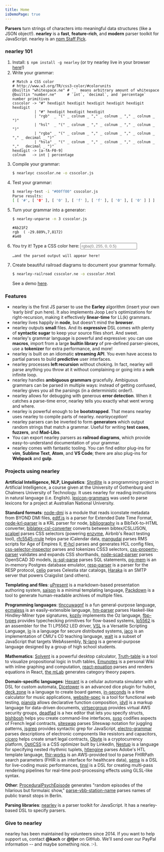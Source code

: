```yaml
---
title: Home
isDemoPage: true
---
```


**Parsers** turn strings of characters into meaningful data structures (like a
JSON object!). **nearley** is a **fast**, **feature-rich**, and **modern**
parser toolkit for JavaScript. nearley is an [npm Staff
Pick](https://github.com/npm/npm-collection-staff-picks).

### nearley 101

1. Install: `$ npm install -g nearley` (or try nearley live in your browser
   [here](https://omrelli.ug/nearley-playground/)!)
2. Write your grammar:
   ```ne
   # Match a CSS color
   # http://www.w3.org/TR/css3-color/#colorunits
   @builtin "whitespace.ne" # `_` means arbitrary amount of whitespace
   @builtin "number.ne"     # `int`, `decimal`, and `percentage` number primitives
   csscolor -> "#" hexdigit hexdigit hexdigit hexdigit hexdigit hexdigit
             | "#" hexdigit hexdigit hexdigit
             | "rgb"  _ "(" _ colnum _ "," _ colnum _ "," _ colnum _ ")"
             | "hsl"  _ "(" _ colnum _ "," _ colnum _ "," _ colnum _ ")"
             | "rgba" _ "(" _ colnum _ "," _ colnum _ "," _ colnum _ "," _ decimal _ ")"
             | "hsla" _ "(" _ colnum _ "," _ colnum _ "," _ colnum _ "," _ decimal _ ")"
   hexdigit -> [a-fA-F0-9]
   colnum   -> int | percentage
   ```
3. Compile your grammar:
   ```bash
   $ nearleyc csscolor.ne -o csscolor.js
   ```
4. Test your grammar:
   ```bash
   $ nearley-test -i "#00ff00" csscolor.js
   Parse results:
   [ [ '#', [ '0' ], [ '0' ], [ 'f' ], [ 'f' ], [ '0' ], [ '0' ] ] ]
   ```
5. Turn your grammar into a generator:
   ```bash
   $ nearley-unparse -n 3 csscolor.js
   ```
   ```
   #Ab21F2
   rgb  ( -29.889%,7,8172)
   #a40
   ```
6. You try it! Type a CSS color here:
   <input type="text" id="parse-input" placeholder="rgba(0, 255, 0, 0.5)" />
   <pre><code id="parse-output">…and the parsed output will appear here!</code></pre>
7. Create beautiful railroad diagrams to document your grammar formally.
   ```bash
   $ nearley-railroad csscolor.ne -o csscolor.html
   ```
   See a demo [here](/www/railroad-demo).

### Features

*  nearley is the first JS parser to use the **Earley** algorithm (insert your
   own ‘early bird’ pun here). It also implements Joop Leo's optimizations for
   right-recursion, making it effectively **linear-time** for LL(k) grammars.
*  nearley lives happily in **node**, but doesn't mind the **browser**.
*  nearley outputs **small** files. And its **expressive** DSL comes with
   plenty of **syntactic sugar** to keep your source files short. And sweet.
*  nearley's grammar language is powerful and expressive: you can use
   **macros**, import from a large **builtin library** of pre-defined
   parser-pieces, use a **tokenizer** for extra performance, and more!
*  nearley is built on an idiomatic **streaming API**. You even have access to
   partial parses to build **predictive** user interfaces.
*  nearley processes **left recursion** without choking. In fact, nearley will
   parse anything you throw at it without complaining or going into a ~~sulk~~
  infinite loop.
*  nearley handles **ambiguous grammars** gracefully. Ambiguous grammars can
   be parsed in multiple ways: instead of getting confused, nearley gives you
   all the parsings (in a deterministic order!).
*  nearley allows for debugging with generous **error detection**. When it
   catches a parse-time error, nearley tells you exactly what went wrong and
   where.
*  nearley is powerful enough to be **bootstrapped**. That means nearley uses
   nearley to compile parts of nearley. _nearleyception!_
*  nearley parsers can be inverted to form **generators** which output random
   strings that match a grammar. Useful for writing **test cases**,
   **fuzzers**, and **Mad-Libs**.
*  You can export nearley parsers as **railroad diagrams**, which provide
   easy-to-understand documentation of your grammar.
*  nearley comes with fantastic tooling. You can find editor plug-ins for
   **vim**, **Sublime Text**, **Atom**, and **VS Code**; there are also
   plug-ins for **Webpack** and **gulp**.

### Projects using nearley

**Artificial Intelligence, NLP, Linguistics**:
[Shrdlite](https://github.com/ChalmersGU-AI-course/shrdlite-course-project) is
a programming project in Artificial Intelligence, a course given at the
University of Gothenburg and Chalmers University of Technology. It uses nearley
for reading instructions in natural language (i.e. English).
[lexicon-grammars](https://github.com/fauxneticien/lexicon-grammars) was used
to parse lexicons for a project at Australian National University.

**Standard formats**: [node-dmi](https://github.com/raymond-h/node-dmi) is a
module that reads iconstate metadata from BYOND DMI files,
[edtf.js](https://github.com/inukshuk/edtf.js) is a parser for Extended Date
Time Format, [node-krl-parser](https://github.com/farskipper/node-krl-parser)
is a KRL parser for node,
[bibliography](https://github.com/digitalheir/bibliography-js) is a
BibTeX-to-HTML converter,
[biblatex-csl-converter](https://github.com/fiduswriter/biblatex-csl-converter)
converts between bibtex/CSL/JSON, [scalpel](https://github.com/gajus/scalpel)
parses CSS selectors (powering [enzyme](https://github.com/airbnb/enzyme),
Airbnb's React testing tool),
[rfc5545-rrule](https://github.com/waratuman/rfc5545-rrule) helps parse
iCalendar data, [mangudai](https://github.com/mangudai/mangudai) parses RMS
scripts for Age of Empires II, [tf-hcl](https://github.com/r24y/tf-hcl) parses
and generates HCL config files,
[css-selector-inspector](https://github.com/balbuf/css-selector-inspector)
parses and tokenizes CSS3 selectors,
[css-property-parser](https://github.com/mahirshah/css-property-parser)
validates and expands CSS shorthands,
[node-scad-parser](https://github.com/hhornbacher/node-scad-parser) parses
OpenSCAD 3D models, [js-sql-parse](https://github.com/justinkenel/js-sql-parse)
parses SQL statements, [pg-mem](https://github.com/oguimbal/pg-mem) is an in-memory
Postgres database emulator, [resp-parser](https://github.com/appology/resp-parser) is
a parser for the RESP protocol, [celio](https://github.com/AntonShan/Celio)
parses Celestia star catalogs, [Haraka](http://haraka.github.io/users/) is an
SMTP server that powers Craigslist (and others).

**Templating and files**: [uPresent](https://github.com/bobbybee/uPresent) is a
markdown-based presentation authoring system,
[saison](https://github.com/rtsao/saison) is a minimal templating language,
[Packdown](https://github.com/imsky/packdown) is a tool to generate
human-readable archives of multiple files.

**Programming languages**: [tlnccuwagnf](https://github.com/liam4/tlnccuwagnf) is a fun general-purpose
language, [ecmaless](https://github.com/farskipper/ecmaless) is an
easily-extensible language, [hm-parser](https://github.com/xodio/hm-parser)
parses Haskell-like Hindley-Milner type signatures,
[kozily](https://github.com/kozily/web) implements the Oz language, [fbp-types](https://github.com/Malpaux/fbp-types) provides
typechecking primitives for flow-based systems,
[lp5562](https://github.com/sizigi/lp5562) is an assembler for the TI LP5562
LED driver, [VSL](https://github.com/vsl-lang/VSL) is a Versatile Scripting
Language, [lo](https://github.com/lo-language/velo) is a language for secure distributed
systems, [jaco](https://github.com/calculemuscode/jaco) is an implementation of
CMU's C0 teaching language, [walt](https://github.com/ballercat/walt) is a
subset of JavaScript that targets WebAssembly,
[N-lang](https://github.com/nbuilding/N-lang) is a general-purpose language
designed by a group of high school students.

**Mathematics**: [Solvent](https://github.com/andrejewski/solvent) is a
powerful desktop calculator,
[Truth-table](https://github.com/andrejewski/truth-table) is a tool to
visualize propositional logic in truth tables, [Emunotes](http://emunotes.com)
is a personal Wiki with inline graphing and computation,
[react-equation](https://kgram.github.io/react-equation/) parses and renders
equations in React, [the mLab](https://github.com/cemulate/the-mlab) generates
category theory papers.

**Domain-specific languages**: [Hexant](https://github.com/jcorbin/hexant) is a
cellular automata simulator with a DSL for custom automata,
[Dicetower](https://github.com/justjake/dicetower) is an advanced dice plugin
for hubot, [deck.zone](https://github.com/seiyria/deck.zone) is a language to
create board games, [in-seconds](https://github.com/danigb/in-seconds) is a
time calculator for music applications,
[website-spec](https://github.com/bumbu/website-spec) is a tool for functional
web testing, [pianola](https://github.com/gajus/pianola) allows declarative
function composition, [idyll](https://idyll-lang.github.io/idyll/) is a markup
language for data-driven documents,
[virtsecgroup](https://github.com/affinipay/virtsecgroup) provides virtual AWS
security groups, [deadfad](https://github.com/Pwootage/deadfad) is a hex editor
that lets you specify structs,
[bishbosh](https://github.com/juliankrispel/bishbosh) helps you create
command-line interfaces, [syso](https://github.com/sgmap/syso) codifies aspects
of French legal contracts,
[siteswap](https://github.com/independentgeorge/siteswap.js) parses Siteswap
notation for juggling patterns, [jsgrep](https://github.com/amireh/jsgrep)
provides syntactic grep for JavaScript,
[electro-grammar](https://github.com/monostable/electro-grammar) parses
descriptions of electronic components like resistors and capacitors,
[cicero](https://github.com/accordproject) helps create smart legal contracts, 
[Obyte](https://github.com/byteball/ocore) is a
cryptocurrency platform, [OptiCSS](https://github.com/linkedin/opticss) is a
CSS optimizer built by LinkedIn,
[Nestup](https://github.com/cutelabnyc/nested-tuplets) is a language for
specifying nested rhythmic tuplets,
[htlengine](https://www.npmjs.com/package/@adobe/htlengine) parses Adobe's HTL
template language,
[fhir-works](https://github.com/awslabs/fhir-works-on-aws-search-es#readme)
is an AWS-provided tool to parse FHIRPath search parameters (FHIR is an
interface for healthcare data), [sema](https://github.com/mimic-sussex/sema) is
a DSL for live-coding music performances, [tinsl](https://github.com/bandaloo/tinsl)
is a DSL for creating multi-pass rendering pipelines for real-time post-processing effects
using GLSL-like syntax.

**Other**:
[ProceduralPsychEpisode](https://github.com/PatrickMurphy/ProceduralPsychEpisode)
generates "random episodes of the hilarious but formulaic show,"
[parse-vbb-station-name](https://www.npmjs.com/package/parse-vbb-station-name)
parses names of public transit stops in Berlin.

**Parsing libraries**: [nearley](http://nearley.js.org) is a parser toolkit for
JavaScript. It has a nearley-based DSL to specify parsers.

<!--Excited? Get started on [Github](https://github.com/Hardmath123/nearley),
visit us on [npm](http://npmjs.org/package/nearley), explore nearley in your
browser on the [playground](https://omrelli.ug/nearley-playground/), or try out
the [calculator demo](examples/calculator/) for more action.-->

### Give to nearley

nearley has been maintained by volunteers since 2014. If you want to help
support us, contact **@kach** or **@tjvr** on GitHub. We'll send over our
PayPal information -- and maybe something nice. :-).

